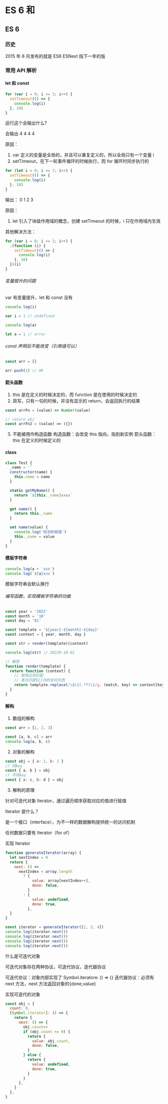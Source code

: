 # ES 6 和

## ES 6

### 历史

2015 年 6 月发布的就是 ES6
ESNext 指下一年的版

### 常用 API 解析

#### let 和 const

```js
for (var i = 0; i <= 3; i++) {
  setTimeout(() => {
    console.log(i)
  }, 10)
}
```

运行这个会输出什么?

会输出 4 4 4 4

原因：

1. var 定义的变量是全局的，并且可以重复定义的，所以全局只有一个变量 i
2. setTimeout，在下一轮事件循环的时候执行，而 for 循环时同步执行的

```js
for (let i = 0; i <= 3; i++) {
  setTimeout(() => {
    console.log(i)
  }, 10)
}
```

输出： 0 1 2 3

原因：

1. let 引入了块级作用域的概念，创建 setTimeout 的时候，i 只在作用域内生效

其他解决方法：

```js
for (var i = 0; i <= 3; i++) {
  ;(function (i) {
    setTimeout(() => {
      console.log(i)
    }, 10)
  })(i)
}
```

###### 变量提升的问题

var 有变量提升，let 和 const 没有

```js
console.log(i)

var i = 1 // undefined

console.log(a)

let a = 1 // error
```

###### const 声明后不能改变（引用值可以）

```js
const arr = []

arr.push(1) // OK
```

#### 箭头函数

1. this 是在定义的时候决定的，而 function 是在使用的时候决定的
2. 简写，只有一句的时候，并没有显示的 return，会返回执行的结果

```js
const arrFn = (value) => Number(value)

// return obj
const arrFn2 = (value) => ({})
```

3. 不能被用作构造函数
   构造函数：会改变 this 指向，指到新实例
   箭头函数：this 在定义的时候定义的

#### class

```js
class Test {
  _name = ''
  constructor(name) {
    this.name = name
  }

  static getMyName() {
    return `${this._name}xxxx`
  }

  get name() {
    return this._name
  }

  set name(value) {
    console.log('检测到赋值')
    this._name = value
  }
}
```

#### 模板字符串

```js
console.log(a + 'xxx')
console.log(`${a}xxx`)
```

模板字符串会默认换行

###### 编写函数，实现模板字符串的功能

```js
const year = '2022'
const month = '10'
const day = '01'

const template = '${year}-${month}-${day}'
const context = { year, month, day }

const str = render(template)(context)

console.log(str) // 20220-10-01

// 解答
function render(template) {
  return function (context) {
    // 使用正则匹配
    // 表示匹配${}内的任何东西
    return template.replace(/\$\{(.*?)\}/g, (match, key) => context[key])
  }
}
```

#### 解构

1. 数组的解构

```js
const arr = [1, 2, 3]

const [a, b, c] = arr
console.log(a, b, c)
```

2. 对象的解构

```js
const obj = { a: 1, b: 2 }
// 同key
const { a, b } = obj
// 不同key
const { a: c, b: d } = obj
```

3. 解构的原理

针对可迭代对象 Iterator，通过遍历顺序获取对应的值进行赋值

Iterator 是什么？

是一个接口（interface），为不一样的数据解构提供统一的访问机制

任何数据只要有 Iterator（for of）

实现 Iterator

```js
function generateIterator(array) {
  let nextIndex = 0
  return {
    next: () =>
      nextIndex < array.length
        ? {
            value: array[nextIndex++],
            done: false,
          }
        : {
            value: undefined,
            done: true,
          },
  }
}

const iterator = generateIterator([2, 3, 4])
console.log(iterator.next())
console.log(iterator.next())
console.log(iterator.next())
console.log(iterator.next())
```

什么是可迭代对象

可迭代对象存在两种协议，可迭代协议，迭代器协议

可迭代协议：对象内部实现了 Symbol.iteratore: () => {}
迭代器协议：必须有 next 方法，next 方法返回对象的{done,value}

实现可迭代的对象

```js
const obj = {
  count: 0,
  [Symbol.iterator]: () => {
    return {
      next: () => {
        obj.count++
        if (obj.count <= 0) {
          return {
            value: obj.count,
            done: false,
          }
        } else {
          return {
            value: undefined,
            done: true,
          }
        }
      },
    }
  },
}
```
